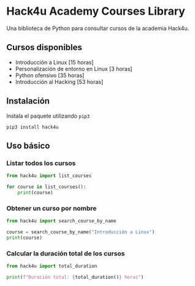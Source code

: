 # Hack4u Academy Courses Library

Una biblioteca de Python para consultar cursos de la academia Hack4u.
## Cursos disponibles

- Introducción a Linux [15 horas]
- Personalización de entorno en Linux [3 horas]
- Python ofensivo [35 horas]
- Introducción al Hacking [53 horas]

## Instalación

Instala el paquete utilizando `pip3`

```python3	
pip3 install hack4u
```

## Uso básico

### Listar todos los cursos

```python
from hack4u import list_courses

for course in list_courses():
	print(course)
```

### Obtener un curso por nombre

```python
from hack4u import search_course_by_name

course = search_course_by_name("Introducción a Linux")
print(course)
```


### Calcular la duración total de los cursos

```python
from hack4u import total_duration

print(f"Duración total: {total_duration()} horas")
```

